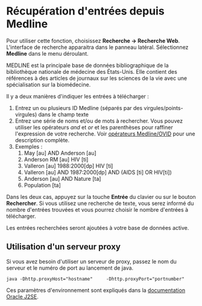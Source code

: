 Récupération d'entrées depuis Medline
=====================================

Pour utiliser cette fonction, choisissez **Recherche -&gt; Recherche Web**. L'interface de recherche apparaitra dans le panneau latéral. Sélectionnez **Medline** dans le menu déroulant.

MEDLINE est la principale base de données bibliographique de la bibliothèque nationale de médecine des États-Unis. Elle contient des références à des articles de journaux sur les sciences de la vie avec une spécialisation sur la biomédecine.

Il y a deux manières d'indiquer les entrées à télécharger :

1.  Entrez un ou plusieurs ID Medline (séparés par des virgules/points-virgules) dans le champ texte
2.  Entrez une série de noms et/ou de mots à rechercher. Vous pouvez utiliser les opérateurs *and* et *or* et les parenthèses pour raffiner l'expression de votre recherche. Voir [opérateurs Medline/OVID](http://www.ovid.com/site/products/ovidguide/medline.htm) pour une description complète.
3.  Exemples :
    1.  May \[au\] AND Anderson \[au\]
    2.  Anderson RM \[au\] HIV \[ti\]
    3.  Valleron \[au\] 1988:2000\[dp\] HIV \[ti\]
    4.  Valleron \[au\] AND 1987:2000\[dp\] AND (AIDS \[ti\] OR HIV\[ti\])
    5.  Anderson \[au\] AND Nature \[ta\]
    6.  Population \[ta\]

Dans les deux cas, appuyez sur la touche **Entrée** du clavier ou sur le bouton **Rechercher**. Si vous utilisez une recherche de texte, vous serez informé du nombre d'entrées trouvées et vous pourrez choisir le nombre d'entrées à télécharger.

Les entrées recherchées seront ajoutées à votre base de données active.

Utilisation d'un serveur proxy
------------------------------

Si vous avez besoin d'utiliser un serveur de proxy, passez le nom du serveur et le numéro de port au lancement de java.

`java -Dhttp.proxyHost="hostname"     -Dhttp.proxyPort="portnumber"`

Ces paramètres d'environnement sont expliqués dans la [documentation Oracle J2SE](http://docs.oracle.com/javase/1.4.2/docs/guide/net/properties.html).
